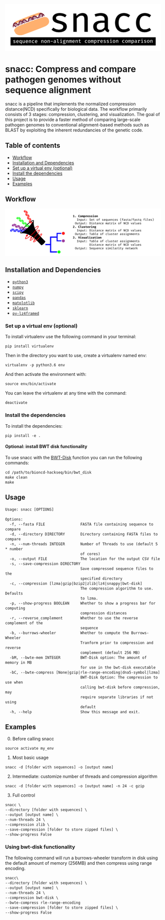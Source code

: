 ![logo](logo/snacc-header.jpg)
# snacc: Compress and compare pathogen genomes without sequence alignment
snacc is a pipeline that implements the normalized compression distance(NCD) specifically for biological data. The workflow primarily consists of 3 stages: compression, clustering, and visualization. The goal of this project is to provide a faster method of comparing large-scale pathogen genomes to conventional alignment-based methods such as BLAST by exploiting the inherent redundancies of the genetic code.

## Table of contents
- [Workflow](#workflow)
- [Installation and Dependencies](#installation-and-dependencies)
- [Set up a virtual env (optional)](#set-up-a-virtual-env-optional)
- [Install the dependencies](#install-the-dependencies)
- [Usage](#usage)
- [Examples](#examples)


## Workflow
![workflow](logo/workflow-graphic.jpg)

## Installation and Dependencies

- [`python3`](https://python.org)
- [`numpy`](https://numpy.org)
- [`scipy`](https://scipy.org)
- [`pandas`](https://pandas.pydata.org)
- [`matplotlib`](https://matplotlib.org)
- [`sklearn`](http://scikit-learn.org/stable/)
- [`py-lz4framed`](https://github.com/Iotic-Labs/py-lz4framed)

### Set up a virtual env (optional)
To install virtualenv use the following command in your terminal:

    pip install virtualenv

Then in the directory you want to use, create a virtualenv named env:

    virtualenv -p python3.6 env

And then activate the environment with:

    source env/bin/activate

You can leave the virtualenv at any time with the command:

    deactivate

### Install the dependencies

To install the dependencies:

    pip install -e .
    
#### Optional: install BWT disk functionality
To use snacc with the [BWT-Disk](https://people.unipmn.it/manzini/bwtdisk/) function you can run the following commands:
```
cd /path/to/bioncd-hackseq/bin/bwt_disk
make clean
make 
```
    
## Usage
    Usage: snacc [OPTIONS]

    Options:
      -f, --fasta FILE                FASTA file containing sequence to compare
      -d, --directory DIRECTORY       Directory containing FASTA files to compare
      -n, --num-threads INTEGER       Number of Threads to use (default 5 * number
                                      of cores)
      -o, --output FILE               The location for the output CSV file
      -s, --save-compression DIRECTORY
                                      Save compressed sequence files to the
                                      specified directory
      -c, --compression [lzma|gzip|bzip2|zlib|lz4|snappy|bwt-disk]
                                      The compression algorithm to use. Defaults
                                      to lzma.
      -p, --show-progress BOOLEAN     Whether to show a progress bar for computing
                                      compression distances
      -r, --reverse_complement        Whether to use the reverse complement of the
                                      sequence
      -b, --burrows-wheeler           Whether to compute the Burrows-Wheeler
                                      Tranform prior to compression and reverse
                                      complement (default 256 MB)
      -bM, --bwte-mem INTEGER         BWT-Disk option: The amount of memory in MB
                                      for use in the bwt-disk executable
      -bC, --bwte-compress [None|gzip|rle-range-encoding|dna5-symbol|lzma]
                                      BWT-Disk Option: The compression to use when
                                      calling bwt-disk before compression, may
                                      require separate libraries if not using
                                      default
      -h, --help                      Show this message and exit.

## Examples

0) Before calling snacc
```
source activate my_env
```
1) Most basic usage
```
snacc -d [folder with sequences] -o [output name]
```
2) Intermediate: customize number of threads and compression algorithm
```
snacc -d [folder with sequences] -o [output name] -n 24 -c gzip
```
3) Full control
```
snacc \
--directory [folder with sequences] \
--output [output name] \
--num-threads 24 \
--compression zlib \
--save-compression [folder to store zipped files] \
--show-progress False
```

### Using bwt-disk functionality
The following command will run a burrows-wheeler transform in disk using the default amount of memory (256MB) and then compress using range encoding.
```
snacc\
--directory [folder with sequences] \
--output [output name] \
--num-threads 24 \
--compression bwt-disk \
--bwte-compress rle-range-encoding
--save-compression [folder to store zipped files] \
--show-progress False
```
